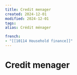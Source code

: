 ```yaml
---
title: Credit menager
created: 2024-12-01
modified: 2024-12-01
tags: 
alias: Crédit ménager

french:
- "[[10114 Household finance]]"
---
```

# Credit menager
